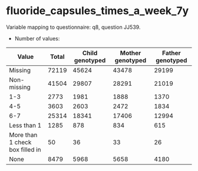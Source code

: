 # fluoride_capsules_times_a_week_7y
Variable mapping to questionnaire: q8, question JJ539.
- Number of values:

| Value | Total | Child genotyped | Mother genotyped | Father genotyped |
| ----- | ----- | --------------- | ---------------- | ---------------- |
| Missing | 72119 | 45624 | 43478 | 29199 |
| Non-missing | 41504 | 29807 | 28291 | 21019 |
| 1-3 | 2773 | 1981 | 1888 |1370 |
| 4-5 | 3603 | 2603 | 2472 |1834 |
| 6-7 | 25314 | 18341 | 17406 |12994 |
| Less than 1 | 1285 | 878 | 834 |615 |
| More than 1 check box filled in | 50 | 36 | 33 |26 |
| None | 8479 | 5968 | 5658 |4180 |



